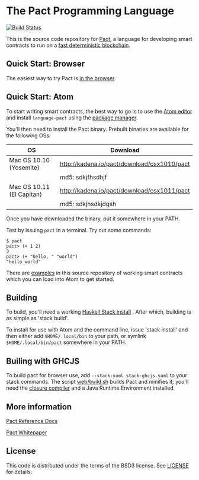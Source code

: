 The Pact Programming Language
===

[![Build Status](https://travis-ci.org/kadena-io/pact.svg?branch=master)](https://travis-ci.org/kadena-io/pact)

This is the source code repository for [Pact](http://kadena.io/pact), a language for developing
smart contracts to run on a [fast deterministic blockchain](http://kadena.io).

Quick Start: Browser
---

The easiest way to try Pact is [in the browser](http://kadena.io/try-pact).

Quick Start: Atom
---

To start writing
smart contracts, the best way to go is to use the [Atom editor](https://atom.io) and install
`language-pact` using the [package manager](http://flight-manual.atom.io/using-atom/sections/atom-packages/).

You'll then need to install the Pact binary. Prebuilt binaries are available for the following OSs:

| OS | Download |
| --- | -------- |
| Mac OS 10.10 (Yosemite) | http://kadena.io/pact/download/osx1010/pact |
| | md5: sdkjfhsdhjf |
| Mac OS 10.11 (El Capitan) | http://kadena.io/pact/download/osx1011/pact |
| | md5: sdkjhsdkjdgsh |

Once you have downloaded the binary, put it somewhere in your PATH.

Test by issuing `pact` in a terminal. Try out some commands:

```
$ pact
pact> (+ 1 2)
3
pact> (+ "hello, " "world")
"hello world"
```

There are [examples](examples/) in this source repository of working smart contracts which you can load into Atom to get started.

Building
---

To build, you'll need a working [Haskell Stack install](https://docs.haskellstack.org/en/stable/README/#how-to-install) . After which, building is as simple as 'stack build'.

To install for use with Atom and the command line, issue 'stack install' and then either add `$HOME/.local/bin` to your path, or symlink `$HOME/.local/bin/pact` somewhere in your PATH.

Builing with GHCJS
---

To build pact for browser use, add `--stack-yaml stack-ghcjs.yaml` to your stack commands. The script [web/build.sh](web/build.sh) builds Pact and minifies it; you'll need the [closure compiler](https://www.npmjs.com/package/google-closure-compiler) and a Java Runtime Environment installed.

More information
---

[Pact Reference Docs](http://pact.readthedocs.io/en/latest/)

[Pact Whitepaper](http://kadena.io/docs/Kadena-PactWhitepaper-Oct2016.pdf)

License
---

This code is distributed under the terms of the BSD3 license. See [LICENSE](LICENSE) for details.
